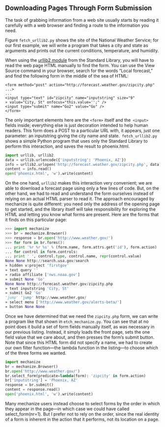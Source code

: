 ## Downloading Pages Through Form Submission


The task of grabbing information from a web site usually starts by reading it carefully with a web browser
and finding a route to the information you need.

Figure `fetch_urllib2.py` shows the site of the National Weather
Service; for our first example, we will write a program that takes a city and state as arguments and prints
out the current conditions, temperature, and humidity.

When using the [urllib2 module](https://docs.python.org/2/library/urllib2.html?highlight=urllib2#urllib2) from the Standard Library, you will have to read the web page
HTML manually to find the form. You can use the View Source command in your browser, search for the
words “Local forecast,” and find the following form in the middle of the sea of HTML:
```
<form method="post" action="http://forecast.weather.gov/zipcity.php" ...>
...
<input type="text" id="zipcity" name="inputstring" size="9"
» value="City, St" onfocus="this.value='';" />
<input type="submit" name="Go2" value="Go" />
</form>
```

The only important elements here are the `<form>` itself and the` <input>` fields inside; everything else
is just decoration intended to help human readers.
This form does a POST to a particular URL with, it appears, just one parameter: an inputstring giving
the city name and state.` fetch_urllib2.py`  shows a simple Python program that uses only the Standard Library
to perform this interaction, and saves the result to phoenix.html.
```python
import urllib, urllib2
data = urllib.urlencode({'inputstring': 'Phoenix, AZ'})
info = urllib2.urlopen('http://forecast.weather.gov/zipcity.php', data)
content = info.read()
open('phoenix.html', 'w').write(content)
```

On the one hand, `urllib2` makes this interaction very convenient; we are able to download a
forecast page using only a few lines of code. But, on the other hand, we had to read and understand the
form ourselves instead of relying on an actual HTML parser to read it. The approach encouraged by
mechanize is quite different: you need only the address of the opening page to get started, and the library
itself will take responsibility for exploring the HTML and letting you know what forms are present. Here
are the forms that it finds on this particular page:
```python
>>> import mechanize
>>> br = mechanize.Browser()
>>> response = br.open('http://www.weather.gov/')
>>> for form in br.forms():
... print '%r %r %s' % (form.name, form.attrs.get('id'), form.action)
... for control in form.controls:
... print ' ', control.type, control.name, repr(control.value)
None None http://search.usa.gov/search
» hidden v:project 'firstgov'
» text query ''
» radio affiliate ['nws.noaa.gov']
» submit None 'Go'
None None http://forecast.weather.gov/zipcity.php
» text inputstring 'City, St'
» submit Go2 'Go'
'jump' 'jump' http://www.weather.gov/
» select menu ['http://www.weather.gov/alerts-beta/']
» button None None
```

Once we have determined that we need the `zipcity.php` form, we can write a program like that
shown in `etch_mechanize.py`. You can see that at no point does it build a set of form fields manually itself, as
was necessary in our previous listing. Instead, it simply loads the front page, sets the one field value that
we care about, and then presses the form’s submit button. Note that since this HTML form did not
specify a name, we had to create our own filter function—the lambda function in the listing—to choose
which of the three forms we wanted.
```python
import mechanize
br = mechanize.Browser()
br.open('http://www.weather.gov/')
br.select_form(predicate=lambda(form): 'zipcity' in form.action)
br['inputstring'] = 'Phoenix, AZ'
response = br.submit()
content = response.read()
open('phoenix.html', 'w').write(content)
```
Many mechanize users instead choose to select forms by the order in which they appear in the
page—in which case we could have called select_form(nr=1). But I prefer not to rely on the order, since
the real identity of a form is inherent in the action that it performs, not its location on a page.
